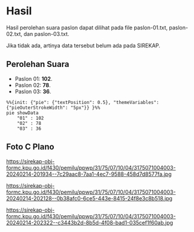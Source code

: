 # Hasil

Hasil perolehan suara paslon dapat dilihat pada file paslon-01.txt, paslon-02.txt, dan paslon-03.txt.

Jika tidak ada, artinya data tersebut belum ada pada SIREKAP.

## Perolehan Suara

 * Paslon 01: **102**.
 * Paslon 02: **78**.
 * Paslon 03: **36**.

```mermaid
%%{init: {"pie": {"textPosition": 0.5}, "themeVariables": {"pieOuterStrokeWidth": "5px"}} }%%
pie showData
    "01" : 102
    "02" : 78
    "03" : 36
```
## Foto C Plano

https://sirekap-obj-formc.kpu.go.id/f430/pemilu/ppwp/31/75/07/10/04/3175071004003-20240214-201934--7c29aac8-7aa1-4ec7-9588-458d7d8577fa.jpg

https://sirekap-obj-formc.kpu.go.id/f430/pemilu/ppwp/31/75/07/10/04/3175071004003-20240214-202128--0b38afc0-6ce5-443e-8415-24f8e3c8b518.jpg

https://sirekap-obj-formc.kpu.go.id/f430/pemilu/ppwp/31/75/07/10/04/3175071004003-20240214-202322--c3443b2d-8b5d-4f08-bad1-035cef1f60ab.jpg

